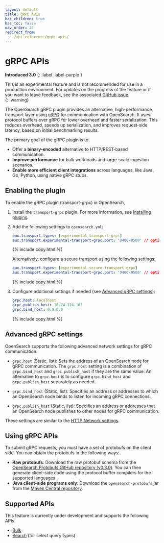 ```yaml
---
layout: default
title: gRPC APIs
has_children: true
has_toc: false
nav_order: 25
redirect_from:
  - /api-reference/grpc-apis/
---
```


# gRPC APIs
**Introduced 3.0**
{: .label .label-purple }

This is an experimental feature and is not recommended for use in a production environment. For updates on the progress of the feature or if you want to leave feedback, see the associated [GitHub issue](https://github.com/opensearch-project/OpenSearch/issues/16787).    
{: .warning}

The OpenSearch gRPC plugin provides an alternative, high-performance transport layer using [gRPC](https://grpc.io/) for communication with OpenSearch. It uses protocol buffers over gRPC for lower overhead and faster serialization. This reduces overhead, speeds up serialization, and improves request-side latency, based on initial benchmarking results.

The primary goal of the gRPC plugin is to:

* Offer a **binary-encoded** alternative to HTTP/REST-based communication.  
* **Improve performance** for bulk workloads and large-scale ingestion scenarios.  
* **Enable more efficient client integrations** across languages, like Java, Go, Python, using native gRPC stubs.

## Enabling the plugin

To enable the gRPC plugin (transport-grpc) in OpenSearch, 
1. Install the `transport-grpc` plugin. For more information, see [Installing plugins]({{site.url}}{{site.baseurl}}/install-and-configure/plugins/).  

1. Add the following settings to `opensearch.yml`:
    ```yaml
    aux.transport.types: [experimental-transport-grpc]
    aux.transport.experimental-transport-grpc.port: '9400-9500' // optional
    ```
    {% include copy.html %}

    Alternatively, configure a secure transport using the following settings:
    ```yaml
    aux.transport.types: [experimental-secure-transport-grpc]
    aux.transport.experimental-transport-grpc.port: '9400-9500' // optional
    ```
    {% include copy.html %}

1. Configure additional settings if needed (see [Advanced gRPC settings](#advanced-grpc-settings)):
    ```yaml
    grpc.host: localhost
    grpc.publish_host: 10.74.124.163
    grpc.bind_host: 0.0.0.0
    ```
    {% include copy.html %}


## Advanced gRPC settings

OpenSearch supports the following advanced network settings for gRPC communication:

- `grpc.host` (Static, list): Sets the address of an OpenSearch node for gRPC communication. The `grpc.host` setting is a combination of `grpc.bind_host` and `grpc.publish_host` if they are the same value. An alternative to `grpc.host` is to configure `grpc.bind_host` and `grpc.publish_host` separately as needed. 

- `grpc.bind_host` (Static, list): Specifies an address or addresses to which an OpenSearch node binds to listen for incoming gRPC connections. 

- `grpc.publish_host` (Static, list): Specifies an address or addresses that an OpenSearch node publishes to other nodes for gRPC communication.

These settings are similar to the [HTTP Network settings]({{site.url}}{{site.baseurl}}/install-and-configure/configuring-opensearch/network-settings/#advanced-http-settings).

## Using gRPC APIs

To submit gRPC requests, you must have a set of protobufs on the client side. You can obtain the protobufs in the following ways:

- **Raw protobufs**: Download the raw protobuf schema from the [OpenSearch Protobufs GitHub repository (v0.3.0)](https://github.com/opensearch-project/opensearch-protobufs). You can then generate client-side code using the protocol buffer compilers for the [supported languages](https://grpc.io/docs/languages/). 
- **Java client-side programs only**: Download the `opensearch-protobufs` jar from the [Maven Central repository](https://repo1.maven.org/maven2/org/opensearch/protobufs/0.3.0).

## Supported APIs

This feature is currently under development and supports the following APIs:

- [Bulk]({{site.url}}{{site.baseurl}}/api-reference/grpc-apis/bulk/)
- [Search]({{site.url}}{{site.baseurl}}/api-reference/grpc-apis/search/) (for select query types)
